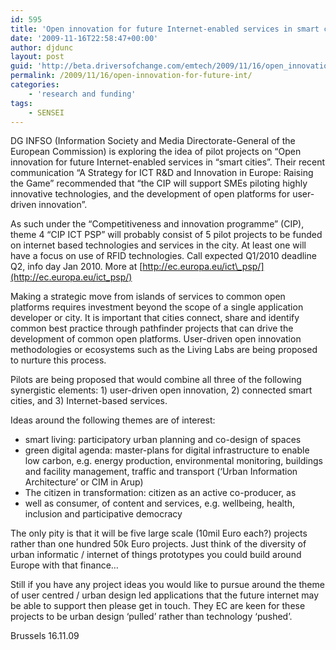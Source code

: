 ```yaml
---
id: 595
title: 'Open innovation for future Internet-enabled services in smart cities'
date: '2009-11-16T22:58:47+00:00'
author: djdunc
layout: post
guid: 'http://beta.driversofchange.com/emtech/2009/11/16/open_innovation_for_future_int/'
permalink: /2009/11/16/open-innovation-for-future-int/
categories:
    - 'research and funding'
tags:
    - SENSEI
---
```


DG INFSO (Information Society and Media Directorate-General of the European Commission) is exploring the idea of pilot projects on “Open innovation for future Internet-enabled services in “smart cities”. Their recent communication “A Strategy for ICT R&amp;D and Innovation in Europe: Raising the Game” recommended that “the CIP will support SMEs piloting highly innovative technologies, and the development of open platforms for user-driven innovation”.

As such under the “Competitiveness and innovation programme” (CIP), theme 4 “CIP ICT PSP” will probably consist of 5 pilot projects to be funded on internet based technologies and services in the city. At least one will have a focus on use of RFID technologies. Call expected Q1/2010 deadline Q2, info day Jan 2010. More at [http://ec.europa.eu/ict\_psp/](http://ec.europa.eu/ict_psp/)

Making a strategic move from islands of services to common open platforms requires investment beyond the scope of a single application developer or city. It is important that cities connect, share and identify common best practice through pathfinder projects that can drive the development of common open platforms. User-driven open innovation methodologies or ecosystems such as the Living Labs are being proposed to nurture this process.

Pilots are being proposed that would combine all three of the following synergistic elements: 1) user-driven open innovation, 2) connected smart cities, and 3) Internet-based services.

Ideas around the following themes are of interest:

- smart living: participatory urban planning and co-design of spaces
- green digital agenda: master-plans for digital infrastructure to enable low carbon, e.g. energy production, environmental monitoring, buildings and facility management, traffic and transport (‘Urban Information Architecture’ or CIM in Arup)
- The citizen in transformation: citizen as an active co-producer, as
- well as consumer, of content and services, e.g. wellbeing, health, inclusion and participative democracy

The only pity is that it will be five large scale (10mil Euro each?) projects rather than one hundred 50k Euro projects. Just think of the diversity of urban informatic / internet of things prototypes you could build around Europe with that finance…

Still if you have any project ideas you would like to pursue around the theme of user centred / urban design led applications that the future internet may be able to support then please get in touch. They EC are keen for these projects to be urban design ‘pulled’ rather than technology ‘pushed’.

Brussels 16.11.09